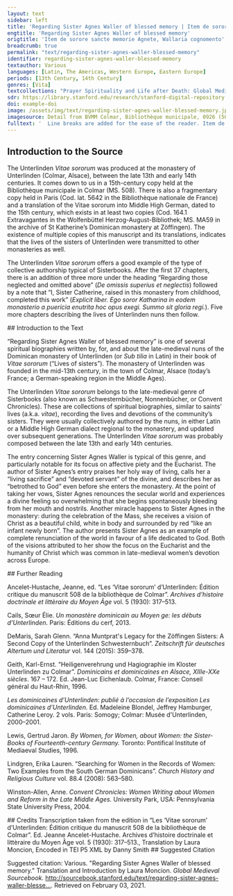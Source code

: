 ```yaml
---
layout: text
sidebar: left
title: 'Regarding Sister Agnes Waller of blessed memory | Item de sorore sancte memorie Agnete, Wallaria cognomento'
engtitle: 'Regarding Sister Agnes Waller of blessed memory'
origtitle: 'Item de sorore sancte memorie Agnete, Wallaria cognomento'
breadcrumb: true
permalink: "text/regarding-sister-agnes-waller-blessed-memory"
identifier: regarding-sister-agnes-waller-blessed-memory
textauthor: Various
languages: [Latin, The Americas, Western Europe, Eastern Europe]
periods: [13th Century, 14th Century]
genres: [Vita]
textcollections: "Prayer Spirituality and Life after Death: Global Medieval Perspectives"
sdr: https://library.stanford.edu/research/stanford-digital-repository 
doi: example-doi 
image: /assets/img/text/regarding-sister-agnes-waller-blessed-memory.jpg
imagesource: Detail from BVMM Colmar, Bibliothèque municipale, 0926 (508) f.61r (CC BY-NC 3.0)'
fulltext: '  Line breaks are added for the ease of the reader. Item de sorore sancte memorie Agnete, Wallaria cognomento Regarding Sister Agnes Waller of blessed memory Pie recordacionis soror Agnes, dicta Wallaria, in monasterio huius sancte congregacionis usque ad obitum suum religiose ualde ac laudabiliter conuersata, satagens cottidie semetipsam exhibere hostiam uiuentem, sanctam, deuote et sedulo conseruauit, corpori suo supra modum rigida atque dura. Sister Agnes Waller The editor of the Vitae sororum, Jeanne Ancelet-Hustache, notes that a family of this name existed in Ribeauvillé around the time when Agnes would have lived; it is probable that she belonged to this family. See Ancelet-Hustache, “Les ‘Vitae sororum’ d’Unterlinden: Édition critique du manuscrit 508 de la Bibliothèque de Colmar,” in Archives d’histoire doctrinale et littèraire du Moyen Âge vol. 5 (1930) note 1 p. 412. of pious memory lived very religiously and praiseworthily in the monastery of this holy congregation until her death. Striving every day to present herself as a living sacrifice, holy and pleasing to God, she kept his rule faithfully and diligently as much as she was able, stern and unyielding beyond measure to her body. Hec adhuc in secula maritata magnique feruoris ac deuocionis ad Deum fuit, elemosinis ceterisque deuote insistens operibus pietatis. While she was still in the world, she was betrothed to God and full of great fervor and devotion towards him, faithfully applying herself in almsgiving and in other works of piety. Que cum rebus et diuiciis competenter habundaret, incidit aliquando, Deo permittente, in manus quorumdam nobilium et potentum, qui eam in bonis suis plurimum molestabant, inferentes ei dampnum nimis graue. Since she was reasonably wealthy in property and riches, she sometimes fell, God allowing, into the hands of certain noble and powerful men, who troubled her most frequently regarding her goods, inflicting a very great financial loss on her. Uerum hiis ita gestis, tempus non multo post instabat, quo percipere debuit altaris uiuifica sacramenta. Not long after these things had happened, the time approached in which she was bound to receive the life-giving sacrament of the altar. Itaque interrogata a confessore suo utrum prius ex corde remitteret hiis qui se leserant, ed dicente eo quoniam aliter dare sibi minime presumeret sacrosanctum corpus Christi, tunc illa repente cum multa animi libertate respondens ait: "Si omnia mundi huius regna dicioni mee subiacerent, illis libencius renunciarem, quam unius momenti spacio carere vellem dulcissimo Deo meo; idcirco toto nunc ex corde ignosco et remitto eisdem, quod in me deliquerunt." She was asked by her confessor first whether she had left behind those things which are harmful to her, since, as he said, otherwise he would hardly presume to give her the holy body of Christ. Responding suddenly with a great outspokenness of mind, she said: "If all the kingdoms of this world were to submit themselves to my authority, gladly would I renounce them—that is how much I would be willing to deprive myself of them in one moment, for the sake of my most beloved God; on that account I now completely forgive and dismiss those things which were lacking in me." Quibus dictis, tantam talemque uim sibi intulit remittendo, quod sanguis mox de ipsius ore et naribus exiliuit, confessore suo presente pariter et uidente. When she had said this, she felt such a great power, and so much of it, rush upon her in surrendering that suddenly blood burst forth from her mouth and nostrils. Her confessor was there with her and saw this. Quoniam hec deuota Dei famula omnia mundi prospera et aduersa dispiciens pro nichilo reputauit, ut Christum solum lucrifaceret, ideo gaudium et consolacionem Sancti Spiritus multiplicem accipere meruit in presenti et gloriam in futuro. This devoted servant of God, despising all the favorable and unfavorable things of the world, reckoned them as nothing, in order that she might gain Christ alone. Therefore she was worthy to receive the manifold joy and and consolation of the Holy Spirit in the present, and glory in the future. Huic quoque iam in monasterio existenti donum ualde mirificum et gloriosum contulit inmensa pietas conditoris, quod preterire silencio congruum non putamus. The immense mercy of the Creator also granted a very wonderful and glorious gift to her while she was living in the monastery, which we cannot pass over in silence. Siquidem in nocte festiuitatis sacratissime natalis Domini, infra mattutinarum missarumque sollempnia tunc pariter celebranda, in retrochoro se collocarat, utpote debilis et infirma, nec ualens cantatibus coequari. Indeed, on the night of the most holy festival of the Nativity, during the solemnities of Matins and Mass, she sat down in the rear of the choir, as she was frail and weak and not feeling up to the singing. Cumque interim orationibus ardentissime deuocionis uacaret, subito beatis occulis uisibiliter uidere meruit Dominum Sabaoth, in quem desiderant angeli prospicere. When, however, she gave herself up to prayers of the most passionate devotion, suddenly she was deemed worthy to see, openly and with blessed eyes, the Lord of Hosts,“Dominum Sabaoth” from the Hebrew צבאות (Tzevaot)—in this context, Christ. whom even the angels desire to glimpse. In specie infantis tenerrimi nimiumque decori, qui sibi fuerat diuinitus presentatus. He was present to her through divine inspiration, in the form of a very beautiful child of tender age. Quem iocunditate et leticia ineffabili intuens et agnoscens suum esse et omnium saluatorem, anima ipsius tota liquefacta est pre inmensa dulcidine et amore illius dulcissimi paruuli, eum sibi totis astringere affectibus desiderans, sed tamen sanctum sanctorum manibus contingere non presumpsit. Seeing him with unspeakable delight and happiness and recognizing him to be her savior and the savior of all, her entire soul was liquefied before the immense sweetness and love of this most charming child. She desired to grasp him to herself with complete affection, yet she did not presume to touch the holy of holies with her hands. Erat quoque infans ille beatissimus aspectu delectabilis et ineffabiliter graciosus, nitens corpore candore niueo, sed rubedine quadam pre nimia teneritudine aliquantulum circumfusus, ueluti infantulus recenter iam natus. The most blessed child was delectable to behold and unspeakably graceful, shining with a body which was as white as snow, but surrounded by a certain redness due to very great tenderness of age, just like an infant recently born. Uerumtamen uisio hec ammirabilis et iocunda cicius finita est, sed concepte deuocionis mira suauitas deinceps in corde illius finiri non potuit. This astonishing and delightful vision was quickly finished, but the miraculous sweetness of devotion so conceived could not end in her heart thereafter. Ceterum eandem uisionem triduo antequam de corpore migraret patefecit cuidam deuote ac fide digne sorori, que mihi illam, quemadmodum simplicibus uerbis expressi, per ordinem enarrauit. Three days before she died, God revealed the same vision to a certain sister, devoted and deserving in faith, who told it to me in succession, to the extent that it could be expressed in plain words.This vision of the Christ child is a not uncommon occurrence in the Vitae sororum; the Christ child features prominently in the vitae of prioresses and lifelong choir nuns as well as widows and other women who had joined the monastery later in life. The author’s remark that it was explained to her “in plain words” may refer to a vision by one of the less educated or younger nuns. Obiit autem beata hec soros feliciter sicut et sancte uixerat, assumpta ad regna celestia a Domino Ihesu Christo, quem toto dilexit corde et pura mente. This blessed sister Agnes died happily, in a holy manner just as she had lived, and was taken up to the celestial kingdom by the Lord Jesus Christ, whom she loved with whole heart and pure mind. '
---
```

## Introduction to the Source 
<p dir="ltr" id="docs-internal-guid-9425d976-7fff-06ad-b255-e878d8d61a2b">The Unterlinden <em>Vitae sororum</em> was produced at the monastery of Unterlinden (Colmar, Alsace), between the late 13th and early 14th centuries. It comes down to us in a 15th-century copy held at the Bibliothèque municipale in Colmar (MS. 508). There is also a fragmentary copy held in Paris (Cod. lat. 5642 in the Bibliothèque nationale de France) and a translation of the Vitae sororum into Middle High German, dated to the 15th century, which exists in at least two copies (Cod. 164.1 Extravagantes in the Wolfenbüttel Herzog-August-Bibliothek; MS. MA59 in the archive of St Katherine’s Dominican monastery at Zöffingen). The existence of multiple copies of this manuscript and its translations, indicates that the lives of the sisters of Unterlinden were transmitted to other monasteries as well.</p> <p dir="ltr">The Unterlinden <em>Vitae sororum</em> offers a good example of the type of collective authorship typical of Sisterbooks. After the first 37 chapters, there is an addition of three more under the heading “Regarding those neglected and omitted above” (<em>De omissis superius et neglectis</em>) followed by a note that “I, Sister Catherine, raised in this monastery from childhood, completed this work” (<em>Explicit liber. Ego soror Katharina in eodem monasterio a puericia enutrita hoc opus exegi. Summo sit gloria regi.</em>). Five more chapters describing the lives of Unterlinden nuns then follow.</p>
## Introduction to the Text 
<p>“Regarding Sister Agnes Waller of blessed memory” is one of several spiritual biographies written by, for, and about the late-medieval nuns of the Dominican monastery of Unterlinden (or <em>Sub tilia</em> in Latin) in their book of <em>Vitae sororum</em> (“Lives of sisters”). The monastery of Unterlinden was founded in the mid-13th century, in the town of Colmar, Alsace (today’s France; a German-speaking region in the Middle Ages).</p> <p>The Unterlinden <em>Vitae sororum</em> belongs to the late-medieval genre of Sisterbooks (also known as Schwesternbücher, Nonnenbücher, or Convent Chronicles). These are collections of spiritual biographies, similar to saints’ lives (a.k.a. <em>vitae</em>), recording the lives and devotions of the community’s sisters. They were usually collectively authored by the nuns, in either Latin or a Middle High German dialect regional to the monastery, and updated over subsequent generations. The Unterlinden<em> Vitae sororum</em> was probably composed between the late 13th and early 14th centuries.</p> <p>The entry concerning Sister Agnes Waller is typical of this genre, and particularly notable for its focus on affective piety and the Eucharist. The author of Sister Agnes’s entry praises her holy way of living, calls her a “living sacrifice” and “devoted servant” of the divine, and describes her as “betrothed to God” even before she enters the monastery. At the point of taking her vows, Sister Agnes renounces the secular world and experiences a divine feeling so overwhelming that she begins spontaneously bleeding from her mouth and nostrils. Another miracle happens to Sister Agnes in the monastery: during the celebration of the Mass, she receives a vision of Christ as a beautiful child, white in body and surrounded by red “like an infant newly born”. The author presents Sister Agnes as an example of complete renunciation of the world in favour of a life dedicated to God. Both of the visions attributed to her show the focus on the Eucharist and the humanity of Christ which was common in late-medieval women’s devotion across Europe.</p>
## Further Reading 
<p>Ancelet-Hustache, Jeanne, ed. “Les ‘Vitae sororum’ d’Unterlinden: Édition critique du manuscrit 508 de la bibliothèque de Colmar”. <em>Archives d’histoire doctrinale et littèraire du Moyen Âge </em>vol. 5 (1930): 317–513.</p> <p>Cails, Sœur Élie. <em>Un monastère dominicain au Moyen ge: les débuts d’Unterlinden</em>. Paris: Éditions du cerf, 2013.</p> <p>DeMaris, Sarah Glenn. “Anna Muntprat's Legacy for the Zöffingen Sisters: A Second Copy of the Unterlinden Schwesternbuch”. <em>Zeitschrift für deutsches Altertum und Literatur </em>vol. 144 (2015): 359–378.</p> <p>Geith, Karl-Ernst. “Heiligenverehrung und Hagiographie im Kloster Unterlinden zu Colmar”.<em> Dominicains et dominicaines en Alsace, XIIIe-XXe siècles</em>. 167 – 172. Ed. Jean-Luc Eichenlaub. Colmar, France: Conseil général du Haut-Rhin, 1996.</p> <p><em>Les dominicaines d’Unterlinden</em>: <em>publié à l’occasion de l’exposition Les dominicaines d’Unterlinden.</em> Ed. Madeleine Blondel, Jeffrey Hamburger, Catherine Leroy. 2 vols. Paris: Somogy; Colmar: Musée d'Unterlinden, 2000–2001.</p> <p>Lewis, Gertrud Jaron. <em>By Women, for Women, about Women: the Sister-Books of Fourteenth-century Germany. </em>Toronto: Pontifical Institute of Mediaeval Studies, 1996.</p> <p>Lindgren, Erika Lauren. “Searching for Women in the Records of Women: Two Examples from the South German Dominicans”. <em>Church History and Religious Culture</em> vol. 88.4 (2008): 563–580.</p> <p>Winston-Allen, Anne. <em>Convent Chronicles: Women Writing about Women and Reform in the Late Middle Ages.</em> University Park, USA: Pennsylvania State University Press, 2004.</p>
## Credits
Transcription taken from the edition in “Les ‘Vitae sororum’ d’Unterlinden: Édition critique du manuscrit 508 de la bibliothèque de Colmar”. Ed. Jeanne Ancelet-Hustache. Archives d’histoire doctrinale et littèraire du Moyen Âge vol. 5 (1930): 317–513., 
Translation by Laura Moncion, 
Encoded in TEI P5 XML by Danny Smith
## Suggested Citation
<p>Suggested citation: Various.  "Regarding Sister Agnes Waller of blessed memory." Translation and Introduction by Laura Moncion. <em>Global Medieval Sourcebook</em>. <a href="http://sourcebook.stanford.edu/text/regarding-sister-agnes-waller-blessed-memory">http://sourcebook.stanford.edu/text/regarding-sister-agnes-waller-blesse...</a>. Retrieved on February 03, 2021.</p>